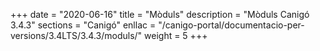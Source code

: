 +++
date        = "2020-06-16"
title       = "Mòduls"
description = "Mòduls Canigó 3.4.3"
sections    = "Canigó"
enllac		= "/canigo-portal/documentacio-per-versions/3.4LTS/3.4.3/moduls/"
weight      = 5
+++
